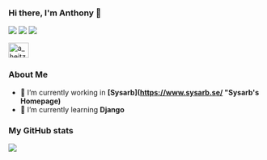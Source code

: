 ### Hi there, I'm Anthony 👋

[![](https://img.shields.io/badge/-@AnthonyHeitzeberg-%23181717?style=flat-square&logo=github)](https://github.com/AnthonyHeitzeberg)
[![](https://img.shields.io/badge/-Anthony%20Heitzeberg-blue?style=flat-square&logo=Linkedin&logoColor=white&link=https://www.linkedin.com/in/anthony-heitzeberg-5537b2179/)](https://www.linkedin.com/in/anthony-heitzeberg-5537b2179/)
[![](https://img.shields.io/badge/-a.heitzeberg007@gmail.com-c14438?style=flat-square&logo=Gmail&logoColor=white&link=mailto:a.heitzeberg007@gmail.com)](mailto:a.heitzeberg007@gmail.com)
<p align="left">
<a href="https://www.hackerrank.com/a_heitzeberg007" target="blank"><img align="center" src="https://raw.githubusercontent.com/rahuldkjain/github-profile-readme-generator/master/src/images/icons/Social/hackerrank.svg" alt="a_heitzeberg007" height="30" width="40" /></a>
</p>

### About Me
- 🔭 I’m currently working in **[Sysarb](https://www.sysarb.se/ "Sysarb's Homepage)** 
- 🌱 I’m currently learning **Django**

### My GitHub stats 

<img src="https://github-readme-stats.vercel.app/api?username=AnthonyHeitzeberg&count_private=true&show_icons=true" />


